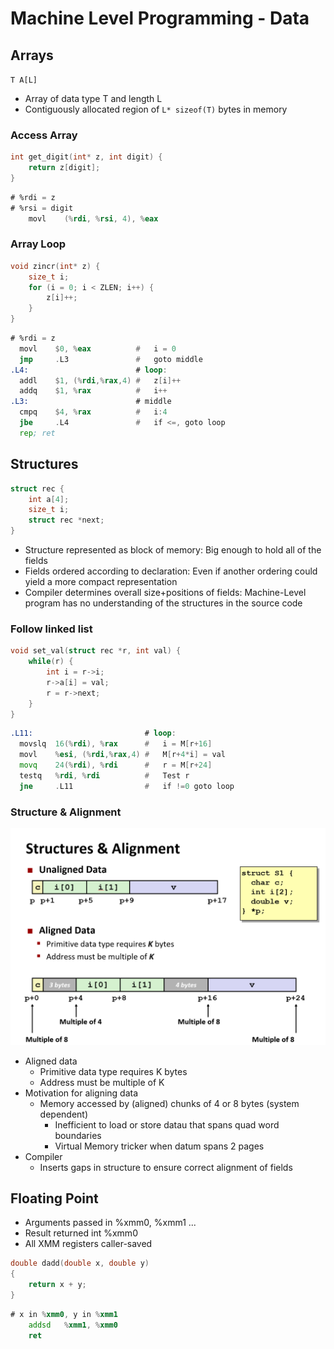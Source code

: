 # Machine Level Programming - Data

## Arrays

`T A[L]`

- Array of data type T and length L
- Contiguously allocated region of `L* sizeof(T)` bytes in memory

### Access Array

```c
int get_digit(int* z, int digit) {
    return z[digit];
}
```

```asm
# %rdi = z
# %rsi = digit
    movl    (%rdi, %rsi, 4), %eax
```

### Array Loop

```c
void zincr(int* z) {
    size_t i;
    for (i = 0; i < ZLEN; i++) {
        z[i]++;
    }
}
```

```asm
# %rdi = z
  movl    $0, %eax          #   i = 0
  jmp     .L3               #   goto middle
.L4:                        # loop:
  addl    $1, (%rdi,%rax,4) #   z[i]++
  addq    $1, %rax          #   i++
.L3:                        # middle
  cmpq    $4, %rax          #   i:4
  jbe     .L4               #   if <=, goto loop
  rep; ret
```

## Structures

```c
struct rec {
    int a[4];
    size_t i;
    struct rec *next;
}
```

- Structure represented as block of memory: Big enough to hold all of the fields
- Fields ordered according to declaration: Even if another ordering could yield a more compact representation
- Compiler determines overall size+positions of fields: Machine-Level program has no understanding of the structures in the source code

### Follow linked list

```c
void set_val(struct rec *r, int val) {
    while(r) {
        int i = r->i;
        r->a[i] = val;
        r = r->next;
    }
}
```

```asm
.L11:                         # loop:
  movslq  16(%rdi), %rax      #   i = M[r+16]
  movl    %esi, (%rdi,%rax,4) #   M[r+4*i] = val
  movq    24(%rdi), %rdi      #   r = M[r+24]
  testq   %rdi, %rdi          #   Test r
  jne     .L11                #   if !=0 goto loop
```

### Structure & Alignment

![.](resources/structure-alignment.png)

- Aligned data
  - Primitive data type requires K bytes
  - Address must be multiple of K
- Motivation for aligning data
  - Memory accessed by (aligned) chunks of 4 or 8 bytes (system dependent)
    - Inefficient to load or store datau that spans quad word boundaries
    - Virtual Memory tricker when datum spans 2 pages
- Compiler
  - Inserts gaps in structure to ensure correct alignment of fields

## Floating Point

- Arguments passed in %xmm0, %xmm1 ...
- Result returned int %xmm0
- All XMM registers caller-saved

```c
double dadd(double x, double y)
{
    return x + y;
}
```

```asm
# x in %xmm0, y in %xmm1
    addsd   %xmm1, %xmm0
    ret
```
